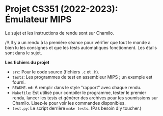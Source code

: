 # Projet CS351 (2022-2023): Émulateur MIPS

Le sujet et les instructions de rendu sont sur Chamilo.

/!\ Il y a un rendu à la première séance pour vérifier que tout le monde a bien lu les consignes et que les tests automatiques fonctionnent. Les étails sont dans le sujet.

**Les fichiers du projet**

- `src`: Pour le code source (fichiers `.c` et `.h`).
- `tests`: Les programmes de test en assembleur MIPS ; un exemple est fourni.
- `README.md`: À remplir dans le style "rapport" avec chaque rendu.
- `Makefile`: Est utilisé pour compiler le programme, tester le premier rendu,
  lancer les tests et générer des archives pour les soumissions sur Chamilo.
  Lisez-le pour voir les commandes disponibles.
- `test.py`: Le script derrière `make tests`. (Pas besoin d'y toucher.)
